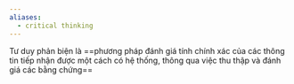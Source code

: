 ```yaml
---
aliases:
  - critical thinking
---
```

Tư duy phản biện là ==phương pháp đánh giá tính chính xác của các thông tin tiếp nhận được một cách có hệ thống, thông qua việc thu thập và đánh giá các bằng chứng==
<!--SR:!2025-02-06,3,250-->